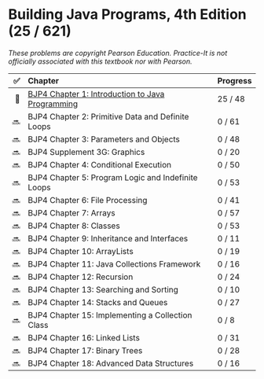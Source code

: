 # Building Java Programs, 4th Edition (25 / 621)

_These problems are copyright Pearson Education. Practice-It is not officially
associated with this textbook nor with Pearson._

|  ✅ | Chapter                                                       | Progress |
| --: | :------------------------------------------------------------ | :------- |
|  🚧 | [BJP4 Chapter 1: Introduction to Java Programming](chapter01) | 25 / 48  |
|  🔜 | BJP4 Chapter 2: Primitive Data and Definite Loops             | 0 / 61   |
|  🔜 | BJP4 Chapter 3: Parameters and Objects                        | 0 / 48   |
|  🔜 | BJP4 Supplement 3G: Graphics                                  | 0 / 20   |
|  🔜 | BJP4 Chapter 4: Conditional Execution                         | 0 / 50   |
|  🔜 | BJP4 Chapter 5: Program Logic and Indefinite Loops            | 0 / 53   |
|  🔜 | BJP4 Chapter 6: File Processing                               | 0 / 41   |
|  🔜 | BJP4 Chapter 7: Arrays                                        | 0 / 57   |
|  🔜 | BJP4 Chapter 8: Classes                                       | 0 / 53   |
|  🔜 | BJP4 Chapter 9: Inheritance and Interfaces                    | 0 / 11   |
|  🔜 | BJP4 Chapter 10: ArrayLists                                   | 0 / 19   |
|  🔜 | BJP4 Chapter 11: Java Collections Framework                   | 0 / 16   |
|  🔜 | BJP4 Chapter 12: Recursion                                    | 0 / 24   |
|  🔜 | BJP4 Chapter 13: Searching and Sorting                        | 0 / 10   |
|  🔜 | BJP4 Chapter 14: Stacks and Queues                            | 0 / 27   |
|  🔜 | BJP4 Chapter 15: Implementing a Collection Class              | 0 / 8    |
|  🔜 | BJP4 Chapter 16: Linked Lists                                 | 0 / 31   |
|  🔜 | BJP4 Chapter 17: Binary Trees                                 | 0 / 28   |
|  🔜 | BJP4 Chapter 18: Advanced Data Structures                     | 0 / 16   |
